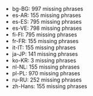 - bg-BG: 997 missing phrases
- es-AR: 155 missing phrases
- es-ES: 795 missing phrases
- es-VE: 798 missing phrases
- fi-FI: 795 missing phrases
- fr-FR: 155 missing phrases
- it-IT: 155 missing phrases
- ja-JP: 141 missing phrases
- ko-KR: 3 missing phrases
- nl-NL: 155 missing phrases
- pl-PL: 970 missing phrases
- ru-RU: 252 missing phrases
- zh-Hans: 155 missing phrases
